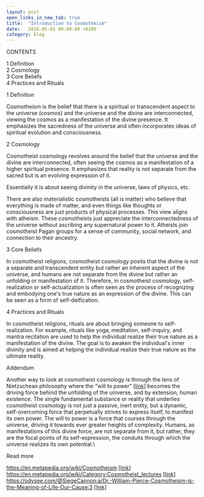 ```yaml
---
layout: post
open_links_in_new_tab: true
title:  "Introduction to Cosmotheism"
date:   2016-05-01 09:00:00 +0200
category: blog
---
```


CONTENTS

1 Definition\
2 Cosmology \
3 Core Beliefs \
4 Practices and Rituals 

1 Definition

Cosmotheism is the belief that there is a spiritual or transcendent aspect to the universe (cosmos) and the universe and the divine are interconnected, viewing the cosmos as a manifestation of the divine presence. It emphasizes the sacredness of the universe and often incorporates ideas of spiritual evolution and consciousness. 

2 Cosmology

Cosmotheist cosmology revolves around the belief that the universe and the divine are interconnected, often seeing the cosmos as a manifestation of a higher spiritual presence. It emphasizes that reality is not separate from the sacred but is an evolving expression of it. 

Essentially it is about seeing divinity in the universe, laws of physics, etc. 

There are also materialistic cosmotheists (all is matter) who believe that everything is made of matter, and even things like thoughts or consciousness are just products of physical processes. This view aligns with atheism. These cosmotheists just appreciate the interconnectedness of the universe without ascribing any supernatural power to it. Atheists join cosmotheist Pagan groups for a sense of community, social network, and connection to their ancestry.

3 Core Beliefs

In cosmotheist religions, cosmotheist cosmology posits that the divine is not a separate and transcendent entity but rather an inherent aspect of the universe, and humans are not separate from the divine but rather an unfolding or manifestation of it. Therefore, in cosmotheist cosmology, self-realization or self-actualization is often seen as the process of recognizing and embodying one's true nature as an expression of the divine. This can be seen as a form of self-deification.

4 Practices and Rituals

In cosmotheist religions, rituals are about bringing someone to self-realization. For example, rituals like yoga, meditation, self-inquiry, and mantra recitation are used to help the individual realize their true nature as a manifestation of the divine. The goal is to awaken the individual's inner divinity and is aimed at helping the individual realize their true nature as the ultimate reality.

Addendum

Another way to look at cosmotheist cosmology is through the lens of Nietzschean philosophy where the "will to power" \[[link](https://en.wikipedia.org/wiki/Will_to_power)\] becomes the driving force behind the unfolding of the universe, and by extension, human existence. The single fundamental substance or reality that underlies cosmotheist cosmology is not just a passive, inert entity, but a dynamic, self-overcoming force that perpetually strives to express itself, to manifest its own power. The will to power is a force that courses through the universe, driving it towards ever greater heights of complexity. Humans, as manifestations of this divine force, are not separate from it, but rather, they are the focal points of its self-expression, the conduits through which the universe realizes its own potential.\

Read more

https://en.metapedia.org/wiki/Cosmotheism <a href="https://en.metapedia.org/wiki/Cosmotheism">[link]</a>\
https://en.metapedia.org/wiki/Category:Cosmotheist_lectures <a href="https://en.metapedia.org/wiki/Category:Cosmotheist_lectures">[link]</a>\
https://odysee.com/@SiegeCannon:a/Dr.-William-Pierce-Cosmotheism-is-the-Meaning-of-Life-Our-Cause:3 <a href="https://odysee.com/@SiegeCannon:a/Dr.-William-Pierce-Cosmotheism-is-the-Meaning-of-Life-Our-Cause:3">[link]</a>
